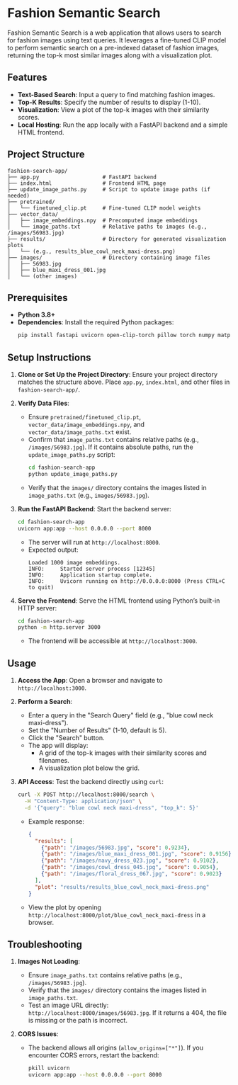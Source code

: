 # Fashion Semantic Search

Fashion Semantic Search is a web application that allows users to search for fashion images using text queries. It leverages a fine-tuned CLIP model to perform semantic search on a pre-indexed dataset of fashion images, returning the top-k most similar images along with a visualization plot.

## Features
- **Text-Based Search**: Input a query to find matching fashion images.
- **Top-K Results**: Specify the number of results to display (1-10).
- **Visualization**: View a plot of the top-k images with their similarity scores.
- **Local Hosting**: Run the app locally with a FastAPI backend and a simple HTML frontend.

## Project Structure
```
fashion-search-app/
├── app.py                    # FastAPI backend
├── index.html                # Frontend HTML page
├── update_image_paths.py     # Script to update image paths (if needed)
├── pretrained/
│   └── finetuned_clip.pt     # Fine-tuned CLIP model weights
├── vector_data/
│   ├── image_embeddings.npy  # Precomputed image embeddings
│   └── image_paths.txt       # Relative paths to images (e.g., /images/56983.jpg)
├── results/                  # Directory for generated visualization plots
│   └── (e.g., results_blue_cowl_neck_maxi-dress.png)
├── images/                   # Directory containing image files
│   ├── 56983.jpg
│   ├── blue_maxi_dress_001.jpg
│   └── (other images)
```

## Prerequisites
- **Python 3.8+**
- **Dependencies**: Install the required Python packages:
  ```bash
  pip install fastapi uvicorn open-clip-torch pillow torch numpy matplotlib pydantic
  ```

## Setup Instructions
1. **Clone or Set Up the Project Directory**:
   Ensure your project directory matches the structure above. Place `app.py`, `index.html`, and other files in `fashion-search-app/`.

2. **Verify Data Files**:
   - Ensure `pretrained/finetuned_clip.pt`, `vector_data/image_embeddings.npy`, and `vector_data/image_paths.txt` exist.
   - Confirm that `image_paths.txt` contains relative paths (e.g., `/images/56983.jpg`). If it contains absolute paths, run the `update_image_paths.py` script:
     ```bash
     cd fashion-search-app
     python update_image_paths.py
     ```
   - Verify that the `images/` directory contains the images listed in `image_paths.txt` (e.g., `images/56983.jpg`).

3. **Run the FastAPI Backend**:
   Start the backend server:
   ```bash
   cd fashion-search-app
   uvicorn app:app --host 0.0.0.0 --port 8000
   ```
   - The server will run at `http://localhost:8000`.
   - Expected output:
     ```
     Loaded 1000 image embeddings.
     INFO:     Started server process [12345]
     INFO:     Application startup complete.
     INFO:     Uvicorn running on http://0.0.0.0:8000 (Press CTRL+C to quit)
     ```

4. **Serve the Frontend**:
   Serve the HTML frontend using Python’s built-in HTTP server:
   ```bash
   cd fashion-search-app
   python -m http.server 3000
   ```
   - The frontend will be accessible at `http://localhost:3000`.

## Usage
1. **Access the App**:
   Open a browser and navigate to `http://localhost:3000`.

2. **Perform a Search**:
   - Enter a query in the "Search Query" field (e.g., "blue cowl neck maxi-dress").
   - Set the "Number of Results" (1-10, default is 5).
   - Click the "Search" button.
   - The app will display:
     - A grid of the top-k images with their similarity scores and filenames.
     - A visualization plot below the grid.

3. **API Access**:
   Test the backend directly using `curl`:
   ```bash
   curl -X POST http://localhost:8000/search \
     -H "Content-Type: application/json" \
     -d '{"query": "blue cowl neck maxi-dress", "top_k": 5}'
   ```
   - Example response:
     ```json
     {
       "results": [
         {"path": "/images/56983.jpg", "score": 0.9234},
         {"path": "/images/blue_maxi_dress_001.jpg", "score": 0.9156},
         {"path": "/images/navy_dress_023.jpg", "score": 0.9102},
         {"path": "/images/cowl_dress_045.jpg", "score": 0.9054},
         {"path": "/images/floral_dress_067.jpg", "score": 0.9023}
       ],
       "plot": "results/results_blue_cowl_neck_maxi-dress.png"
     }
     ```
   - View the plot by opening `http://localhost:8000/plot/blue_cowl_neck_maxi-dress` in a browser.

## Troubleshooting
1. **Images Not Loading**:
   - Ensure `image_paths.txt` contains relative paths (e.g., `/images/56983.jpg`).
   - Verify that the `images/` directory contains the images listed in `image_paths.txt`.
   - Test an image URL directly: `http://localhost:8000/images/56983.jpg`. If it returns a 404, the file is missing or the path is incorrect.

2. **CORS Issues**:
   - The backend allows all origins (`allow_origins=["*"]`). If you encounter CORS errors, restart the backend:
     ```bash
     pkill uvicorn
     uvicorn app:app --host 0.0.0.0 --port 8000
     ```

